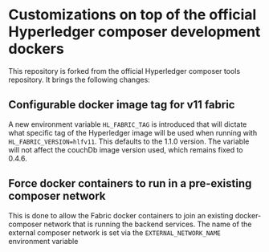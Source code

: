 # Customizations on top of the official Hyperledger composer development dockers

This repository is forked from the official Hyperledger composer tools repository.
It brings the following changes:

## Configurable docker image tag for v11 fabric

A new environment variable `HL_FABRIC_TAG` is introduced that will dictate what specific tag of the Hyperledger image will be used when running with `HL_FABRIC_VERSION=hlfv11`. This defaults to the 1.1.0 version.
The variable will not affect the couchDb image version used, which remains fixed to 0.4.6.

## Force docker containers to run in a pre-existing composer network

This is done to allow the Fabric docker containers to join an existing docker-composer network that is running the backend services.
The name of the external composer network is set via the `EXTERNAL_NETWORK_NAME` environment variable
